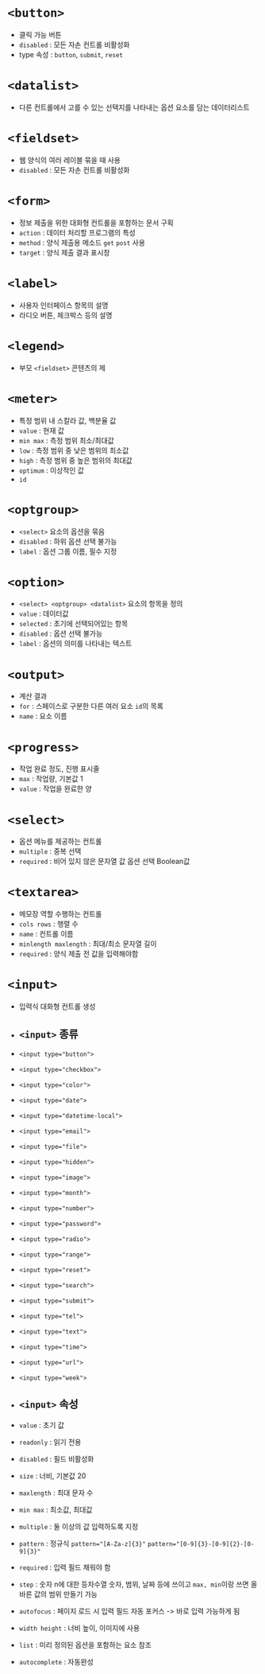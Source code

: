 # `<button>`
- 클릭 가능 버튼
- `disabled` : 모든 자손 컨트롤 비활성화
- type 속성 : `button`, `submit`, `reset`
# `<datalist>`
- 다른 컨트롤에서 고를 수 있는 선택지를 나타내는 옵션 요소를 담는 데이터리스트
# `<fieldset>`
- 웹 양식의 여러 레이블 묶을 때 사용
- `disabled` : 모든 자손 컨트롤 비활성화
# `<form>`
- 정보 제출을 위한 대화형 컨트롤을 포함하는 문서 구획
- `action` : 데이터 처리할 프로그램의 특성
- `method` : 양식 제출용 메소드 `get` `post` 사용
- `target` : 양식 제출 결과 표시창
# `<label>`
- 사용자 인터페이스 항목의 설명
- 라디오 버튼, 체크박스 등의 설명
# `<legend>`
- 부모 `<fieldset>` 콘텐츠의 제
# `<meter>`
- 특정 범위 내 스칼라 값, 백분율 값
- `value` : 현재 값
- `min max` : 측정 범위 최소/최대값
- `low` : 측정 범위 중 낮은 범위의 최소값
- `high` : 측정 범위 중 높은 범위의 최대값
- `optimum` : 이상적인 값
- `id`
# `<optgroup>`
- `<select>` 요소의 옵션을 묶음
- `disabled` : 하위 옵션 선택 불가능
- `label` : 옵션 그룹 이름, 필수 지정
# `<option>`
- `<select> <optgroup> <datalist>` 요소의 항목을 정의
- `value` : 데이터값
- `selected` : 초기에 선택되어있는 항목
- `disabled` : 옵션 선택 불가능
- `label` : 옵션의 의미를 나타내는 텍스트
# `<output>`
- 계산 결과
- `for` : 스페이스로 구분한 다른 여러 요소 `id`의 목록
- `name` : 요소 이름
# `<progress>`
- 작업 완료 정도, 진행 표시줄
- `max` : 작업량, 기본값 1
- `value` : 작업을 완료한 양
# `<select>`
- 옵션 메뉴를 제공하는 컨트롤
- `multiple` :  중복 선택
- `required` : 비어 있지 않은 문자열 값 옵션 선택 Boolean값
# `<textarea>`
- 메모장 역할 수행하는 컨트롤
- `cols rows` : 행렬 수
- `name` : 컨트롤 이름
- `minlength maxlength` : 최대/최소 문자열 길이
- `required` : 양식 제출 전 값을 입력해야함
# `<input>`
- 입력식 대화형 컨트롤 생성
- ## `<input>` 종류
- `<input type="button">`
- `<input type="checkbox">`
- `<input type="color">`
- `<input type="date">`
- `<input type="datetime-local">`
- `<input type="email">`
- `<input type="file">`
- `<input type="hidden">`
- `<input type="image">`
- `<input type="month">`
- `<input type="number">`
- `<input type="password">`
- `<input type="radio">`
- `<input type="range">`
- `<input type="reset">`
- `<input type="search">`
- `<input type="submit">`
- `<input type="tel">`
- `<input type="text">`
- `<input type="time">`
- `<input type="url">`
- `<input type="week">`

- ## `<input>` 속성
- `value` : 초기 값
- `readonly` : 읽기 전용
- `disabled` : 필드 비활성화
- `size` : 너비, 기본값 20
- `maxlength` : 최대 문자 수
- `min max` : 최소값, 최대값
- `multiple` : 둘 이상의 값 입력하도록 지정
- `pattern` : 정규식 `pattern="[A-Za-z]{3}"` `pattern="[0-9]{3}-[0-9]{2}-[0-9]{3}"`
- `required` : 입력 필드 채워야 함
- `step` : 숫자 n에 대한 등차수열 숫자, 범위, 날짜 등에 쓰이고 `max, min`이랑 쓰면 올바른 값의 범위 만들기 가능
- `autofocus` : 페이지 로드 시 입력 필드 자동 포커스 -> 바로 입력 가능하게 됨
- `width height` : 너비 높이, 이미지에 사용
- `list` : 미리 정의된 옵션을 포함하는 요소 참조
- `autocomplete` : 자동완성
